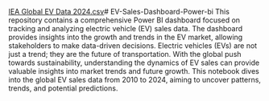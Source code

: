 [IEA Global EV Data 2024.csv](https://github.com/user-attachments/files/16574177/IEA.Global.EV.Data.2024.csv)# EV-Sales-Dashboard-Power-bi
This repository contains a comprehensive Power BI dashboard focused on tracking and analyzing electric vehicle (EV) sales data. The dashboard provides insights into the growth and trends in the EV market, allowing stakeholders to make data-driven decisions.
Electric vehicles (EVs) are not just a trend; they are the future of transportation. With the global push towards sustainability, understanding the dynamics of EV sales can provide valuable insights into market trends and future growth. This notebook dives into the global EV sales data from 2010 to 2024, aiming to uncover patterns, trends, and potential predictions.
